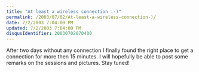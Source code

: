 ```yaml
---
title: "At least a wireless connection :-)"
permalink: /2003/07/02/At-least-a-wireless-connection-)/
date: 7/2/2003 7:04:00 PM
updated: 7/2/2003 7:04:00 PM
disqusIdentifier: 20030702070400
---
```

After two days without any connection I finally found the right place to get a connection for more then 15 minutes. I will hopefully be able to post some remarks on the sessions and pictures. Stay tuned!

